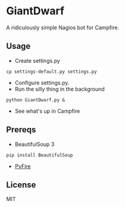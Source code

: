 GiantDwarf
=========
A ridiculously simple Nagios bot for Campfire.

Usage
----
* Create settings.py

```
cp settings-default.py settings.py
```

* Configure settings.py.
* Run the silly thing in the background

```
python GiantDwarf.py &
```

* See what's up in Campfire

Prereqs
------
* BeautifulSoup 3

```
pip install BeautifulSoup
```

* [PyFire](https://github.com/mariano/pyfire)

License
------
MIT
